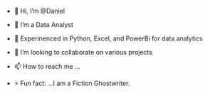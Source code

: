 - 👋 Hi, I’m @Daniel
- 👀 I’m a Data Analyst
- 🌱 Experinenced in Python, Excel, and PowerBi for data analytics 
- 💞️ I’m looking to collaborate on various projects
- 📫 How to reach me ...

- ⚡ Fun fact: ...I am a Fiction Ghostwriter. 

<!---
DaGroo/DaGroo is a ✨ special ✨ repository because its `README.md` (this file) appears on your GitHub profile.
You can click the Preview link to take a look at your changes.
--->

